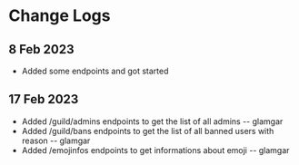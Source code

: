 # Change Logs

## 8 Feb 2023
* Added some endpoints and got started
## 17 Feb 2023
* Added /guild/admins endpoints to get the list of all admins -- glamgar
* Added /guild/bans endpoints to get the list of all banned users with reason -- glamgar
* Added /emojinfos endpoints to get informations about emoji -- glamgar